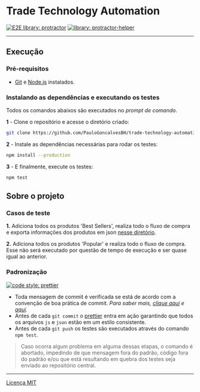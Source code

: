 # Trade Technology Automation
[![E2E library: protractor](https://img.shields.io/badge/e2e%20library-protractor-blue)](https://www.npmjs.com/package/protractor)
[![library: protractor-helper](https://img.shields.io/badge/library-protractor--helper-blue.svg)](https://www.npmjs.com/package/protractor-helper)

---

## Execução

### Pré-requisitos

- [Git](https://git-scm.com/download/) e [Node.js](https://nodejs.org/en/download/) instalados.

### Instalando as dependências e executando os testes

Todos os comandos abaixos são executados no _prompt de comando_.

**1** - Clone o repositório e acesse o diretório criado:

```sh
git clone https://github.com/PauloGoncalvesBH/trade-technology-automation.git && cd trade-technology-automation
```

**2** - Instale as dependências necessárias para rodar os testes:

```sh
npm install --production
```

**3** - E finalmente, execute os testes:

```sh
npm test
```

## Sobre o projeto

### Casos de teste

**1.** Adiciona todos os produtos 'Best Sellers', realiza todo o fluxo de compra e exporta informações dos produtos em json [nesse diretório](/json).

**2.** Adiciona todos os produtos 'Popular' e realiza todo o fluxo de compra. Esse não será executado por questão de tempo de execução e ser quase igual ao anterior.


### Padronização

[![code style: prettier](https://img.shields.io/badge/code_style-prettier-ff69b4.svg)](https://github.com/prettier/prettier)

* Toda mensagem de commit é verificada se está de acordo com a convenção de boa prática de commit. _Para saber mais, [clique aqui](https://github.com/conventional-changelog/commitlint#what-is-commitlint) e [aqui](https://commitlint.js.org/#/concepts-commit-conventions)._
* Antes de cada `git commit` o [prettier](https://github.com/prettier/prettier) entra em ação garantindo que todos os arquivos `js` e `json` estão em um estilo consistente.
* Antes de cada `git push` os testes são executados através do comando `npm test`.

> Caso ocorra algum problema em alguma dessas etapas, o comando é abortado, impedindo de que mensagem fora do padrão, código fora do padrão e/ou que está resultando em quebra dos testes seja enviado ao repositório central.

---

[Licença MIT](/LICENSE)